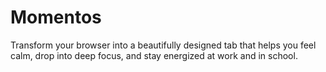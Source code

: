 # Momentos

Transform your browser into a beautifully designed tab that helps you feel calm, drop into deep focus, and stay energized at work and in school.
